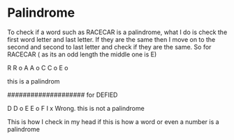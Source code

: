 # Palindrome

To check if a word such as RACECAR is a palindrome, what I do is check the first word letter and last letter. If they are the same then I move on to the second and second to last letter and check if they are the same. So for RACECAR ( as its an odd length the middle one is E)

 R  R  o
 A  A  o
 C  C  o
 E     o
 
 this is a palindrom
 
####################
 for DEFIED 
 
 D  D o
 E  E o
 F  I x 
 Wrong. this is not a palindrome
 
 This is how I check in my head if this is how a word or even a number is a palindrome
